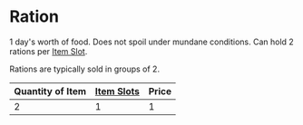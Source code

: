 # Ration

1 day's worth of food. Does not spoil under mundane conditions. Can hold 2 rations per [Item Slot](../../Player%20Characters/Derived%20Statistics/Item%20Slots.md).

Rations are typically sold in groups of 2.

| Quantity of Item | [Item Slots](../../../../../Player%20Characters/Derived%20Statistics/Item%20Slots.md) | Price |
| ---------------- | ------------------------------------------------------------------------------------- | ----- |
| 2                | 1                                                                                     | 1     |
